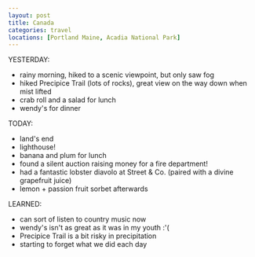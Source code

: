 ```yaml
---
layout: post
title: Canada
categories: travel
locations: [Portland Maine, Acadia National Park]
---
```


YESTERDAY:
* rainy morning, hiked to a scenic viewpoint, but only saw fog
* hiked Precipice Trail (lots of rocks), great view on the way down when mist lifted
* crab roll and a salad for lunch
* wendy's for dinner

TODAY:
* land's end
* lighthouse!
* banana and plum for lunch
* found a silent auction raising money for a fire department!
* had a fantastic lobster diavolo at Street & Co. (paired with a divine grapefruit juice)
* lemon + passion fruit sorbet afterwards

LEARNED:
* can sort of listen to country music now
* wendy's isn't as great as it was in my youth :'(
* Precipice Trail is a bit risky in precipitation
* starting to forget what we did each day

